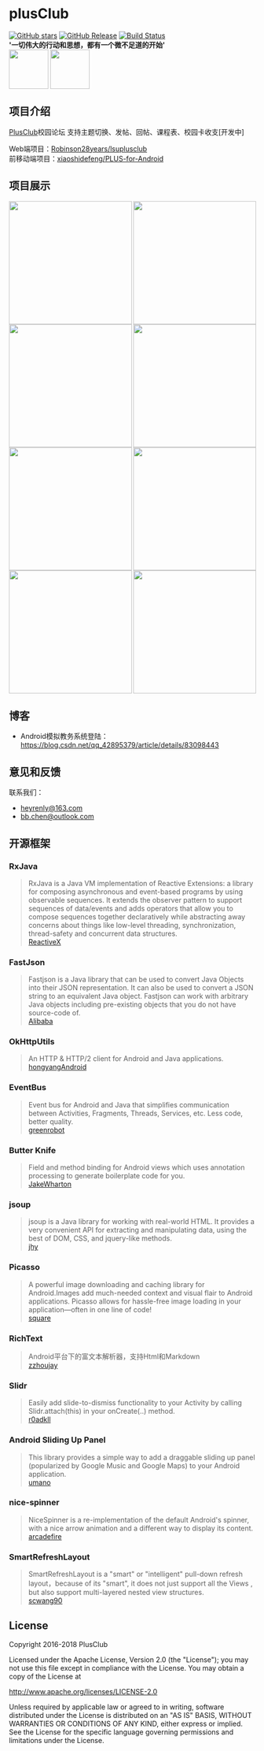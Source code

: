 # plusClub
[![GitHub stars](https://img.shields.io/github/stars/WithLei/plusClub.svg)](https://github.com/WithLei/plusClub/stargazers)
[![GitHub Release](https://img.shields.io/github/release/WithLei/plusClub/all.svg)](https://github.com/WithLei/plusClub/releases)
[![Build Status](https://travis-ci.org/WithLei/plusClub.svg?branch=master)](https://travis-ci.org/WithLei/plusClub)  
**'一切伟大的行动和思想，都有一个微不足道的开始'**  
<img src="https://github.com/WithLei/plusClub/blob/master/screenshots/pluslogo.jpg" width="80" hegiht="80" align=center />
<img src="https://github.com/WithLei/plusClub/blob/master/screenshots/pluslogo_round.jpg" width="80" hegiht="80" align=center />  

## 项目介绍
[PlusClub](http://118.24.0.78/#/home)校园论坛
支持主题切换、发帖、回帖、课程表、校园卡收支[开发中]

Web端项目：[Robinson28years/lsuplusclub](https://github.com/Robinson28years/lsuplusclub)  
前移动端项目：[xiaoshidefeng/PLUS-for-Android](https://github.com/xiaoshidefeng/PLUS-for-Android)

## 项目展示
<img src="https://github.com/WithLei/plusClub/blob/master/screenshots/1.png" width="250" hegiht="500" align=left />
<img src="https://github.com/WithLei/plusClub/blob/master/screenshots/2.png" width="250" hegiht="500" align=center /> 
<img src="https://github.com/WithLei/plusClub/blob/master/screenshots/3.png" width="250" hegiht="500" align=left />
<img src="https://github.com/WithLei/plusClub/blob/master/screenshots/4.png" width="250" hegiht="500" align=center /> 
<img src="https://github.com/WithLei/plusClub/blob/master/screenshots/5.png" width="250" hegiht="500" align=left />
<img src="https://github.com/WithLei/plusClub/blob/master/screenshots/6.png" width="250" hegiht="500" align=center /> 
<img src="https://github.com/WithLei/plusClub/blob/master/screenshots/7.png" width="250" hegiht="500" align=left />
<img src="https://github.com/WithLei/plusClub/blob/master/screenshots/8.png" width="250" hegiht="500" align=center />  

## 博客
 - Android模拟教务系统登陆：https://blog.csdn.net/qq_42895379/article/details/83098443
  
## 意见和反馈
联系我们：
 - heyrenly@163.com
 - bb.chen@outlook.com

## 开源框架
### RxJava
>RxJava is a Java VM implementation of Reactive Extensions: a library for composing asynchronous and event-based programs by using observable sequences.
It extends the observer pattern to support sequences of data/events and adds operators that allow you to compose sequences together declaratively while abstracting away concerns about things like low-level threading, synchronization, thread-safety and concurrent data structures.  
[ReactiveX](https://github.com/ReactiveX/RxJava)

### FastJson  
>Fastjson is a Java library that can be used to convert Java Objects into their JSON representation. It can also be used to convert a JSON string to an equivalent Java object. Fastjson can work with arbitrary Java objects including pre-existing objects that you do not have source-code of.  
>[Alibaba](https://github.com/alibaba/fastjson)

### OkHttpUtils
>An HTTP & HTTP/2 client for Android and Java applications.  
[hongyangAndroid](https://github.com/hongyangAndroid/okhttputils)

### EventBus  
>Event bus for Android and Java that simplifies communication between Activities, Fragments, Threads, Services, etc. Less code, better quality.  
[greenrobot](https://github.com/greenrobot/EventBus)

### Butter Knife
>Field and method binding for Android views which uses annotation processing to generate boilerplate code for you.  
[JakeWharton](https://github.com/JakeWharton/butterknife)

### jsoup
>jsoup is a Java library for working with real-world HTML. It provides a very convenient API for extracting and manipulating data, using the best of DOM, CSS, and jquery-like methods.  
[jhy](https://github.com/jhy/jsoup)

### Picasso
>A powerful image downloading and caching library for Android.Images add much-needed context and visual flair to Android applications. Picasso allows for hassle-free image loading in your application—often in one line of code!  
[square](https://github.com/square/picasso)

### RichText
>Android平台下的富文本解析器，支持Html和Markdown  
[zzhoujay](https://github.com/zzhoujay/RichText)

### Slidr
>Easily add slide-to-dismiss functionality to your Activity by calling Slidr.attach(this) in your onCreate(..) method.  
[r0adkll](https://github.com/r0adkll/Slidr)

### Android Sliding Up Panel
>This library provides a simple way to add a draggable sliding up panel (popularized by Google Music and Google Maps) to your Android application.  
[umano](https://github.com/umano/AndroidSlidingUpPanel)

### nice-spinner
>NiceSpinner is a re-implementation of the default Android's spinner, with a nice arrow animation and a different way to display its content.  
[arcadefire](https://github.com/arcadefire/nice-spinner)

### SmartRefreshLayout
>SmartRefreshLayout is a "smart" or "intelligent" pull-down refresh layout，because of its "smart", it does not just support all the Views , but also support multi-layered nested view structures.  
[scwang90](https://github.com/scwang90/SmartRefreshLayout)

## License
Copyright 2016-2018 PlusClub  

Licensed under the Apache License, Version 2.0 (the "License");
you may not use this file except in compliance with the License.
You may obtain a copy of the License at

   http://www.apache.org/licenses/LICENSE-2.0

Unless required by applicable law or agreed to in writing, software
distributed under the License is distributed on an "AS IS" BASIS,
WITHOUT WARRANTIES OR CONDITIONS OF ANY KIND, either express or implied.
See the License for the specific language governing permissions and
limitations under the License.
